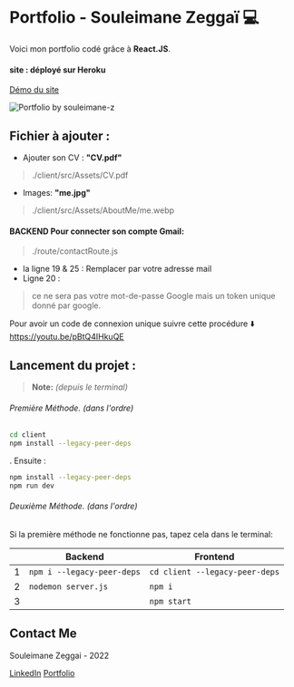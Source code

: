 # Portfolio - Souleimane Zeggaï 💻
Voici mon portfolio codé grâce à __React.JS__.

#### site : déployé sur Heroku
[Démo du site](https://souleimanez.herokuapp.com/)

![Portfolio by souleimane-z](https://github.com/souleimane-z/Portfolio_React2022/blob/main/client/src/Assets/demo.gif)

## Fichier à ajouter :

- Ajouter son CV :  __"CV.pdf"__ 
> ./client/src/Assets/CV.pdf


- Images: __"me.jpg"__
> ./client/src/Assets/AboutMe/me.webp

#### __BACKEND__ Pour connecter son compte Gmail:
> ./route/contactRoute.js
- la ligne 19 & 25 : 
Remplacer par votre adresse mail
- Ligne 20 :
>ce ne sera pas votre mot-de-passe Google mais un token unique donné par google.

Pour avoir un code de connexion unique suivre cette procédure ⬇️
https://youtu.be/pBtQ4IHkuQE


## Lancement du projet : 
> **Note:** *(depuis le terminal)*

###### _Première Méthode_.   (dans l'ordre)
```bash
cd client
npm install --legacy-peer-deps
```
. Ensuite : 
```bash
npm install --legacy-peer-deps
npm run dev
```


###### _Deuxième Méthode_.   (dans l'ordre)
Si la première méthode ne fonctionne pas, tapez cela dans le terminal: 

  ||Backend                     | Frontend                     |
--|-----------------------------|------------------------------|
|1|`npm i --legacy-peer-deps`   |`cd client --legacy-peer-deps`|
|2|`nodemon server.js`          |`npm i`            		       |
|3|                             |`npm start`                   |


## Contact Me
Souleimane Zeggai - 2022

 [LinkedIn](https://www.linkedin.com/in/souleimane-zeggai)
 [Portfolio](https://souleimanez.herokuapp.com/)
